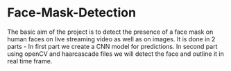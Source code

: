 # Face-Mask-Detection

The basic aim of the project is to detect the presence of a face mask on human faces on live streaming video as well as on images.
It is done in 2 parts - 
In first part we create a CNN model for predictions.
In second part using openCV and haarcascade files we will detect the face and outline it in real time frame.
